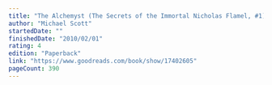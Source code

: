 ```yaml
---
title: "The Alchemyst (The Secrets of the Immortal Nicholas Flamel, #1)"
author: "Michael Scott"
startedDate: ""
finishedDate: "2010/02/01"
rating: 4
edition: "Paperback"
link: "https://www.goodreads.com/book/show/17402605"
pageCount: 390
---
```



